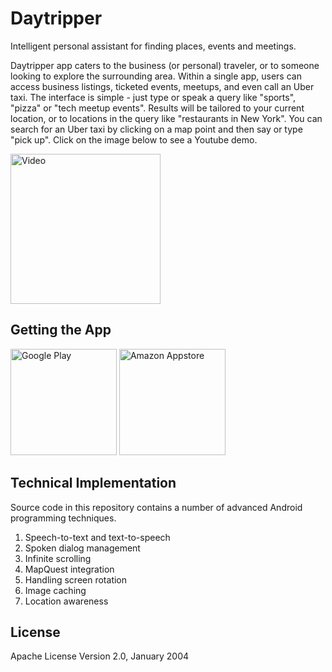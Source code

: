 # Daytripper 

Intelligent personal assistant for finding places, events and meetings.

Daytripper app caters to the business (or personal) traveler, or to someone looking to explore the surrounding area.
Within a single app, users can access business listings, ticketed events, meetups, and even call an Uber taxi.
The interface is simple - just type or speak a query like "sports", "pizza" or "tech meetup events".
Results will be tailored to your current location, or to locations in the query like "restaurants in New York". 
You can search for an Uber taxi by clicking on a map point and then say or type "pick up". Click on the image below to see a Youtube demo.

<a href="https://youtu.be/ake2w-jhBjQ" target="_blank">
<img src="http://ecx.images-amazon.com/images/I/81bvCgfhzxL.png" alt="Video" width="240" border="0" />
</a>


## Getting the App

<a href="https://play.google.com/store/apps/details?id=com.vocifery.daytripper&utm_source=global_co&utm_medium=prtnr&utm_content=Mar2515&utm_campaign=PartBadge&pcampaignid=MKT-Other-global-all-co-prtnr-py-PartBadge-Mar2515-1">
<img alt="Google Play" src="https://upload.wikimedia.org/wikipedia/commons/thumb/c/cd/Get_it_on_Google_play.svg/170px-Get_it_on_Google_play.svg.png" width="170"/></a>

<a href="http://www.amazon.com/Vocifery-Technology-Daytripper-v2/dp/B01BHMJ2OY/">
<img alt="Amazon Appstore" width="170" src="https://images-na.ssl-images-amazon.com/images/G/01/mobile-apps/devportal2/res/images/amazon-underground-app-us-black.png" />
</a>


## Technical Implementation

Source code in this repository contains a number of advanced Android programming techniques.

1.  Speech-to-text and text-to-speech
2.  Spoken dialog management
3.  Infinite scrolling
4.  MapQuest integration
5.  Handling screen rotation
6.  Image caching
7.  Location awareness    


## License

Apache License
Version 2.0, January 2004
